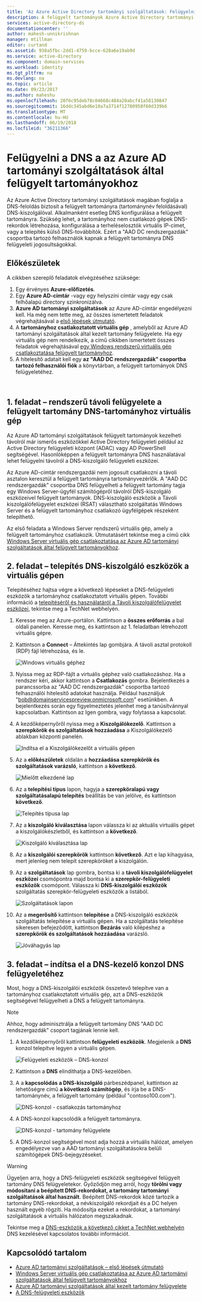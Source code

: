 ```yaml
---
title: 'Az Azure Active Directory tartományi szolgáltatások: Felügyelni a DNS a felügyelt tartományok |} Microsoft Docs'
description: A felügyelt tartományok Azure Active Directory tartományi szolgáltatások DNS felügyelete
services: active-directory-ds
documentationcenter: ''
author: mahesh-unnikrishnan
manager: mtillman
editor: curtand
ms.assetid: 938a5fbc-2dd1-4759-bcce-628a6e19ab9d
ms.service: active-directory
ms.component: domain-services
ms.workload: identity
ms.tgt_pltfrm: na
ms.devlang: na
ms.topic: article
ms.date: 09/23/2017
ms.author: maheshu
ms.openlocfilehash: 20f6c95deb78c04668c484a20abcf41a58130847
ms.sourcegitcommit: 16ddc345abd6e10a7a3714f12780958f60d339b6
ms.translationtype: MT
ms.contentlocale: hu-HU
ms.lasthandoff: 06/19/2018
ms.locfileid: "36211366"
---
```

# <a name="administer-dns-on-an-azure-ad-domain-services-managed-domain"></a>Felügyelni a DNS a az Azure AD tartományi szolgáltatások által felügyelt tartományokhoz
Az Azure Active Directory tartományi szolgáltatások magában foglalja a DNS-feloldás biztosít a felügyelt tartományra (tartománynév feloldásával) DNS-kiszolgálóval. Alkalmanként esetleg DNS konfigurálása a felügyelt tartományra. Szükség lehet, a tartományhoz nem csatlakozó gépek DNS-rekordok létrehozása, konfigurálása a terheléselosztók virtuális IP-címet, vagy a telepítés külső DNS-továbbítók. Ezért a "AAD DC rendszergazdák" csoportba tartozó felhasználók kapnak a felügyelt tartományra DNS felügyeleti jogosultságokkal.

## <a name="before-you-begin"></a>Előkészületek
A cikkben szereplő feladatok elvégzéséhez szüksége:

1. Egy érvényes **Azure-előfizetés**.
2. Egy **Azure AD-címtár** -vagy egy helyszíni címtár vagy egy csak felhőalapú directory szinkronizálva.
3. **Azure AD tartományi szolgáltatások** az Azure AD-címtár engedélyezni kell. Ha még nem tette meg, az összes ismertetett feladatok végrehajtásával a [első lépések útmutató](active-directory-ds-getting-started.md).
4. A **tartományhoz csatlakoztatott virtuális gép** , amelyből az Azure AD tartományi szolgáltatások által kezelt tartomány felügyelete. Ha egy virtuális gép nem rendelkezik, a című cikkben ismertetett összes feladatok végrehajtásával [egy Windows rendszerű virtuális gép csatlakoztatása felügyelt tartományhoz](active-directory-ds-admin-guide-join-windows-vm.md).
5. A hitelesítő adatait kell egy **az "AAD DC rendszergazdák" csoportba tartozó felhasználói fiók** a könyvtárban, a felügyelt tartományok DNS felügyeletéhez.

<br>

## <a name="task-1---provision-a-domain-joined-virtual-machine-to-remotely-administer-dns-for-the-managed-domain"></a>1. feladat – rendszerű távoli felügyelete a felügyelt tartomány DNS-tartományhoz virtuális gép
Az Azure AD tartományi szolgáltatások felügyelt tartományok kezelheti távolról már ismerős eszközökkel Active Directory felügyeleti például az Active Directory felügyeleti központ (ADAC) vagy AD PowerShell segítségével. Hasonlóképpen a felügyelt tartományra DNS használatával lehet felügyelni távolról a DNS-kiszolgáló felügyeleti eszközei.

Az Azure AD-címtár rendszergazdái nem jogosult csatlakozni a távoli asztalon keresztül a felügyelt tartományra tartományvezérlők. A "AAD DC rendszergazdák" csoportba DNS felügyelheti a felügyelt tartomány tagja egy Windows Server-ügyfél számítógépről távolról DNS-kiszolgáló eszközeivel felügyelt tartományok. DNS-kiszolgáló eszközök a Távoli kiszolgálófelügyelet eszközei (RSAT) választható szolgáltatás Windows Server és a felügyelt tartományhoz csatlakozó ügyfélgépek részeként telepíthető.

Az első feladata a Windows Server rendszerű virtuális gép, amely a felügyelt tartományhoz csatlakozik. Útmutatásért tekintse meg a című cikk [Windows Server virtuális gép csatlakoztatása az Azure AD tartományi szolgáltatások által felügyelt tartományokhoz](active-directory-ds-admin-guide-join-windows-vm.md).

## <a name="task-2---install-dns-server-tools-on-the-virtual-machine"></a>2. feladat – telepítés DNS-kiszolgáló eszközök a virtuális gépen
Telepítéséhez hajtsa végre a következő lépéseket a DNS-felügyeleti eszközök a tartományhoz csatlakoztatott virtuális gépen. További információ a [telepítéséről és használatáról a Távoli kiszolgálófelügyelet eszközei](https://technet.microsoft.com/library/hh831501.aspx), tekintse meg a TechNet webhelyén.

1. Keresse meg az Azure-portálon. Kattintson a **összes erőforrás** a bal oldali panelen. Keresse meg, és kattintson az 1. feladatban létrehozott virtuális gépre.
2. Kattintson a **Connect** – Áttekintés lap gombjára. A távoli asztal protokoll (RDP) fájl létrehozása, és le.

    ![Windows virtuális géphez](./media/active-directory-domain-services-admin-guide/connect-windows-vm.png)
3. Nyissa meg az RDP-fájlt a virtuális géphez való csatlakozáshoz. Ha a rendszer kéri, akkor kattintson a **Csatlakozás** gombra. Bejelentkezés a parancssorba az "AAD DC rendszergazdák" csoportba tartozó felhasználói hitelesítő adatokat használja. Például használjuk "bob@domainservicespreview.onmicrosoft.com" esetünkben. A bejelentkezés során egy figyelmeztetés jelenhet meg a tanúsítvánnyal kapcsolatban. Kattintson az Igen gombra, vagy folytassa a kapcsolat.

4. A kezdőképernyőről nyissa meg a **Kiszolgálókezelő**. Kattintson a **szerepkörök és szolgáltatások hozzáadása** a Kiszolgálókezelő ablakban központi panelén.

    ![Indítsa el a Kiszolgálókezelőt a virtuális gépen](./media/active-directory-domain-services-admin-guide/install-rsat-server-manager.png)
5. Az a **előkészületek** oldalán a **hozzáadása szerepkörök és szolgáltatások varázsló**, kattintson a **következő**.

    ![Mielőtt elkezdené lap](./media/active-directory-domain-services-admin-guide/install-rsat-server-manager-add-roles-begin.png)
6. Az a **telepítési típus** lapon, hagyja a **szerepköralapú vagy szolgáltatásalapú telepítés** beállítás be van jelölve, és kattintson **következő**.

    ![Telepítés típusa lap](./media/active-directory-domain-services-admin-guide/install-rsat-server-manager-add-roles-type.png)
7. Az a **kiszolgáló kiválasztása** lapon válassza ki az aktuális virtuális gépet a kiszolgálókészletből, és kattintson a **következő**.

    ![Kiszolgáló kiválasztása lap](./media/active-directory-domain-services-admin-guide/install-rsat-server-manager-add-roles-server.png)
8. Az a **kiszolgálói szerepkörök** kattintson **következő**. Azt e lap kihagyása, mert jelenleg nem telepít szerepköröket a kiszolgálón.
9. Az a **szolgáltatások** lap gombra, bontsa ki a **távoli kiszolgálófelügyelet eszközei** csomópontra majd bontsa ki a **szerepkör-felügyeleti eszközök** csomópont. Válassza ki **DNS-kiszolgálói eszközök** szolgáltatás szerepkör-felügyeleti eszközök a listából.

    ![Szolgáltatások lapon](./media/active-directory-domain-services-admin-guide/install-rsat-server-manager-add-roles-dns-tools.png)
10. Az a **megerősítő** kattintson **telepítése** a DNS-kiszolgáló eszközök szolgáltatás telepítése a virtuális gépen. Ha a szolgáltatás telepítése sikeresen befejeződött, kattintson **Bezárás** való kilépéshez a **szerepkörök és szolgáltatások hozzáadása** varázsló.

    ![Jóváhagyás lap](./media/active-directory-domain-services-admin-guide/install-rsat-server-manager-add-roles-dns-confirmation.png)

## <a name="task-3---launch-the-dns-management-console-to-administer-dns"></a>3. feladat – indítsa el a DNS-kezelő konzol DNS felügyeletéhez
Most, hogy a DNS-kiszolgálói eszközök összetevő telepítve van a tartományhoz csatlakoztatott virtuális gép, azt a DNS-eszközök segítségével felügyelheti a DNS a felügyelt tartományra.

> [!NOTE]
> Ahhoz, hogy adminisztrálja a felügyelt tartomány DNS "AAD DC rendszergazdák" csoport tagjának lennie kell.
>
>

1. A kezdőképernyőről kattintson **felügyeleti eszközök**. Megjelenik a **DNS** konzol telepítve legyen a virtuális gépen.

    ![Felügyeleti eszközök – DNS-konzol](./media/active-directory-domain-services-admin-guide/install-rsat-dns-tools-installed.png)
2. Kattintson a **DNS** elindíthatja a DNS-kezelőben.
3. A a **kapcsolódás a DNS-kiszolgáló** párbeszédpanel, kattintson az lehetőségre című **a következő számítógép**, és írja be a DNS-tartománynév, a felügyelt tartomány (például "contoso100.com").

    ![DNS-konzol - csatlakozás tartományhoz](./media/active-directory-domain-services-admin-guide/dns-console-connect-to-domain.png)
4. A DNS-konzol kapcsolódik a felügyelt tartományra.

    ![DNS-konzol - tartomány felügyelete](./media/active-directory-domain-services-admin-guide/dns-console-managed-domain.png)
5. A DNS-konzol segítségével most adja hozzá a virtuális hálózat, amelyen engedélyezve van a AAD tartományi szolgáltatásokra belüli számítógépek DNS-bejegyzéseket.

> [!WARNING]
> Ügyeljen arra, hogy a DNS-felügyeleti eszközök segítségével felügyelt tartomány DNS felügyeletekor. Győződjön meg arról, hogy **törölni vagy módosítani a beépített DNS-rekordokat, a tartomány tartományi szolgáltatások által használt**. Beépített DNS-rekordok közé tartozik a tartomány DNS-rekordokat, a névkiszolgáló rekordjait és a DC helyen használt egyéb rögzíti. Ha módosítja ezeket a rekordokat, a tartományi szolgáltatások a virtuális hálózaton megszakadnak.
>
>

Tekintse meg a [DNS-eszközök a következő cikket a TechNet webhelyén](https://technet.microsoft.com/library/cc753579.aspx) DNS kezelésével kapcsolatos további információt.

## <a name="related-content"></a>Kapcsolódó tartalom
* [Azure AD tartományi szolgáltatások – első lépések útmutató](active-directory-ds-getting-started.md)
* [Windows Server virtuális gép csatlakoztatása az Azure AD tartományi szolgáltatások által felügyelt tartományokhoz](active-directory-ds-admin-guide-join-windows-vm.md)
* [Azure AD tartományi szolgáltatások által kezelt tartomány felügyelete](active-directory-ds-admin-guide-administer-domain.md)
* [A DNS-felügyeleti eszközök](https://technet.microsoft.com/library/cc753579.aspx)
